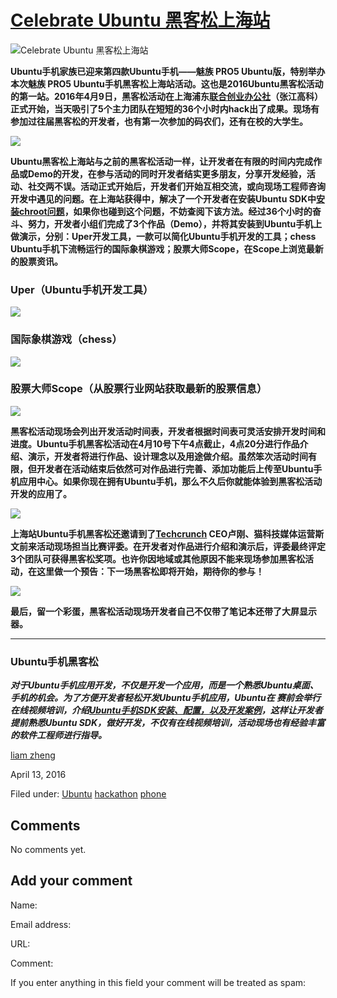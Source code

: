 





#  [Celebrate Ubuntu 黑客松上海站](/en/blog/2016/04/13/shanghai-hackathon/)

![Celebrate Ubuntu 黑客松上海站](/static/devportal_uploaded/9a85e447-34f9-4932-b56f-93598cf79726-uploads/zinnia/2016/04/13/6pic.jpg)

**Ubuntu手机家族已迎来第四款Ubuntu手机——魅族 PRO5 Ubuntu版，特别举办本次魅族 PRO5 Ubuntu手机黑客松上海站活动。这也是2016Ubuntu黑客松活动的第一站。2016年4月9日，黑客松活动在上海浦东[联合创业办公社](http://www.people-squared.com)（张江高科）正式开始，当天吸引了5个主力团队在短短的36个小时内hack出了成果。现场有参加过往届黑客松的开发者，也有第一次参加的码农们，还有在校的大学生。**

![](https://40.media.tumblr.com/4e8dcd300827fb934057d6600e89bf08/tumblr_o5keatSL6j1td4hoko1_540.jpg)

**Ubuntu黑客松上海站与之前的黑客松活动一样，让开发者在有限的时间内完成作品或Demo的开发，在参与活动的同时开发者结实更多朋友，分享开发经验，活动、社交两不误。活动正式开始后，开发者们开始互相交流，或向现场工程师咨询开发中遇见的问题。在上海站获得中，解决了一个开发者在安装Ubuntu SDK中[安装](http://blog.csdn.net/ubuntutouch/article/details/51111055)[chroot问题](http://blog.csdn.net/ubuntutouch/article/details/51111055)，如果你也碰到这个问题，不妨查阅下该方法。经过36个小时的奋斗、努力，开发者小组们完成了3个作品（Demo），并将其安装到Ubuntu手机上做演示，分别：Uper开发工具，一款可以简化Ubuntu手机开发的工具；chess Ubuntu手机下流畅运行的国际象棋游戏；股票大师Scope，在Scope上浏览最新的股票资讯。**

### **Uper（Ubuntu手机开发工具）**

![](https://40.media.tumblr.com/7d467c6b62caef6561fe88e9c3c294ca/tumblr_o5kelqe8Y11td4hoko1_1280.png)

### **国际象棋游戏（chess）**

![](https://41.media.tumblr.com/9f76578b19c45b23c372521a8410012c/tumblr_o5kelqe8Y11td4hoko2_1280.jpg)

### **股票大师Scope（从股票行业网站获取最新的股票信息）**

![](https://40.media.tumblr.com/0d20f5e662509d4b02f84c0880920abe/tumblr_o5kev4NnKL1td4hoko1_540.jpg)

**黑客松活动现场会列出开发活动时间表，开发者根据时间表可灵活安排开发时间和进度。Ubuntu手机黑客松活动在4月10号下午4点截止，4点20分进行作品介绍、演示，开发者将进行作品、设计理念以及用途做介绍。虽然笨次活动时间有限，但开发者在活动结束后依然可对作品进行完善、添加功能后上传至Ubuntu手机应用中心。如果你现在拥有Ubuntu手机，那么不久后你就能体验到黑客松活动开发的应用了。**

**![](https://41.media.tumblr.com/f5f219d09440c220c7c3728af4b4f36d/tumblr_o5kelqe8Y11td4hoko4_1280.jpg)**

**上海站Ubuntu手机黑客松还邀请到了[Techcrunch](http://techcrunch.cn) CEO卢刚、猫科技媒体运营斯文前来活动现场担当比赛评委。在开发者对作品进行介绍和演示后，评委最终评定3个团队可获得黑客松奖项。也许你因地域或其他原因不能来现场参加黑客松活动，在这里做一个预告：下一场黑客松即将开始，期待你的参与！**

![](https://40.media.tumblr.com/5122a8462089a8958a7b8a31fd27d21a/tumblr_o5keygWDzL1td4hoko1_540.jpg)

**最后，留一个彩蛋，黑客松活动现场开发者自己不仅带了笔记本还带了大屏显示器。**

* * *

### **Ubuntu手机黑客松**

_**对于Ubuntu手机应用开发，不仅是开发一个应用，而是一个熟悉Ubuntu桌面、手机的机会。为了方便开发者轻松开发Ubuntu手机应用，Ubuntu在
赛前会举行在线视频培训，介绍[Ubuntu手机SDK安装、配置，以及开发案例](http://blog.csdn.net/ubuntutouch)，这样让开发者提前熟悉Ubuntu
SDK，做好开发，不仅有在线视频培训，活动现场也有经验丰富的软件工程师进行指导。**_

[liam zheng](/en/blog/authors/tmacyunn1/)

April 13, 2016

Filed under: [Ubuntu](/en/blog/tags/Ubuntu/)
[hackathon](/en/blog/tags/hackathon/) [phone](/en/blog/tags/phone/)





## Comments

No comments yet.

## Add your comment

Name:

Email address:

URL:

Comment:

If you enter anything in this field your comment will be treated as spam:





